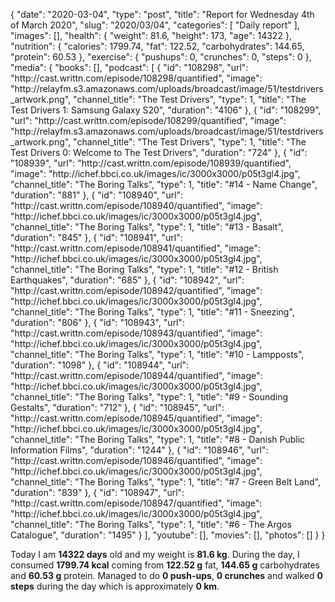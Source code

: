 {
    "date": "2020-03-04",
    "type": "post",
    "title": "Report for Wednesday 4th of March 2020",
    "slug": "2020\/03\/04",
    "categories": [
        "Daily report"
    ],
    "images": [],
    "health": {
        "weight": 81.6,
        "height": 173,
        "age": 14322
    },
    "nutrition": {
        "calories": 1799.74,
        "fat": 122.52,
        "carbohydrates": 144.65,
        "protein": 60.53
    },
    "exercise": {
        "pushups": 0,
        "crunches": 0,
        "steps": 0
    },
    "media": {
        "books": [],
        "podcast": [
            {
                "id": "108298",
                "url": "http:\/\/cast.writtn.com\/episode\/108298\/quantified",
                "image": "http:\/\/relayfm.s3.amazonaws.com\/uploads\/broadcast\/image\/51\/testdrivers_artwork.png",
                "channel_title": "The Test Drivers",
                "type": 1,
                "title": "The Test Drivers 1: Samsung Galaxy S20",
                "duration": "4106"
            },
            {
                "id": "108299",
                "url": "http:\/\/cast.writtn.com\/episode\/108299\/quantified",
                "image": "http:\/\/relayfm.s3.amazonaws.com\/uploads\/broadcast\/image\/51\/testdrivers_artwork.png",
                "channel_title": "The Test Drivers",
                "type": 1,
                "title": "The Test Drivers 0: Welcome to The Test Drivers",
                "duration": "724"
            },
            {
                "id": "108939",
                "url": "http:\/\/cast.writtn.com\/episode\/108939\/quantified",
                "image": "http:\/\/ichef.bbci.co.uk\/images\/ic\/3000x3000\/p05t3gl4.jpg",
                "channel_title": "The Boring Talks",
                "type": 1,
                "title": "#14 - Name Change",
                "duration": "881"
            },
            {
                "id": "108940",
                "url": "http:\/\/cast.writtn.com\/episode\/108940\/quantified",
                "image": "http:\/\/ichef.bbci.co.uk\/images\/ic\/3000x3000\/p05t3gl4.jpg",
                "channel_title": "The Boring Talks",
                "type": 1,
                "title": "#13 - Basalt",
                "duration": "845"
            },
            {
                "id": "108941",
                "url": "http:\/\/cast.writtn.com\/episode\/108941\/quantified",
                "image": "http:\/\/ichef.bbci.co.uk\/images\/ic\/3000x3000\/p05t3gl4.jpg",
                "channel_title": "The Boring Talks",
                "type": 1,
                "title": "#12 - British Earthquakes",
                "duration": "685"
            },
            {
                "id": "108942",
                "url": "http:\/\/cast.writtn.com\/episode\/108942\/quantified",
                "image": "http:\/\/ichef.bbci.co.uk\/images\/ic\/3000x3000\/p05t3gl4.jpg",
                "channel_title": "The Boring Talks",
                "type": 1,
                "title": "#11 - Sneezing",
                "duration": "806"
            },
            {
                "id": "108943",
                "url": "http:\/\/cast.writtn.com\/episode\/108943\/quantified",
                "image": "http:\/\/ichef.bbci.co.uk\/images\/ic\/3000x3000\/p05t3gl4.jpg",
                "channel_title": "The Boring Talks",
                "type": 1,
                "title": "#10 - Lampposts",
                "duration": "1098"
            },
            {
                "id": "108944",
                "url": "http:\/\/cast.writtn.com\/episode\/108944\/quantified",
                "image": "http:\/\/ichef.bbci.co.uk\/images\/ic\/3000x3000\/p05t3gl4.jpg",
                "channel_title": "The Boring Talks",
                "type": 1,
                "title": "#9 - Sounding Gestalts",
                "duration": "712"
            },
            {
                "id": "108945",
                "url": "http:\/\/cast.writtn.com\/episode\/108945\/quantified",
                "image": "http:\/\/ichef.bbci.co.uk\/images\/ic\/3000x3000\/p05t3gl4.jpg",
                "channel_title": "The Boring Talks",
                "type": 1,
                "title": "#8 - Danish Public Information Films",
                "duration": "1244"
            },
            {
                "id": "108946",
                "url": "http:\/\/cast.writtn.com\/episode\/108946\/quantified",
                "image": "http:\/\/ichef.bbci.co.uk\/images\/ic\/3000x3000\/p05t3gl4.jpg",
                "channel_title": "The Boring Talks",
                "type": 1,
                "title": "#7 - Green Belt Land",
                "duration": "839"
            },
            {
                "id": "108947",
                "url": "http:\/\/cast.writtn.com\/episode\/108947\/quantified",
                "image": "http:\/\/ichef.bbci.co.uk\/images\/ic\/3000x3000\/p05t3gl4.jpg",
                "channel_title": "The Boring Talks",
                "type": 1,
                "title": "#6 - The Argos Catalogue",
                "duration": "1495"
            }
        ],
        "youtube": [],
        "movies": [],
        "photos": []
    }
}

Today I am <strong>14322 days</strong> old and my weight is <strong>81.6 kg</strong>. During the day, I consumed <strong>1799.74 kcal</strong> coming from <strong>122.52 g</strong> fat, <strong>144.65 g</strong> carbohydrates and <strong>60.53 g</strong> protein. Managed to do <strong>0 push-ups</strong>, <strong>0 crunches</strong> and walked <strong>0 steps</strong> during the day which is approximately <strong>0 km</strong>.